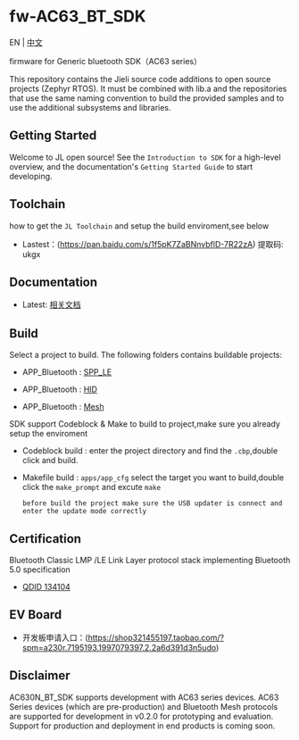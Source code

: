 # fw-AC63_BT_SDK

EN | [中文](./README-zh.md)

firmware for Generic bluetooth SDK（AC63 series）

This repository contains the Jieli source code additions to open
source projects (Zephyr RTOS).
It must be combined with lib.a and the repositories that use the same
naming convention to build the provided samples and to use the additional
subsystems and libraries.

Getting Started
------------

Welcome to JL open source! See the `Introduction to SDK` for a high-level overview,
and the documentation's `Getting Started Guide` to start developing.

Toolchain
------------

how to get the `JL Toolchain` and setup the build enviroment,see below

* Lastest：(https://pan.baidu.com/s/1f5pK7ZaBNnvbflD-7R22zA) 提取码: ukgx

Documentation
------------

* Latest: [相关文档](./doc)


Build
-------------
Select a project to build. The following folders contains buildable projects:

* APP_Bluetooth : [SPP_LE](./apps/spp_and_le)

* APP_Bluetooth : [HID](./apps/hid)

* APP_Bluetooth : [Mesh](./apps/mesh)

SDK support Codeblock & Make to build to project,make sure you already setup the enviroment 

* Codeblock build : enter the project directory and find the `.cbp`,double click and build.

* Makefile build : `apps/app_cfg` select the target you want to build,double click the `make_prompt` and excute `make`
    
  `before build the project make sure the USB updater is connect and enter the update mode correctly`

Certification
-------------

Bluetooth Classic LMP /LE Link Layer protocol stack implementing Bluetooth 5.0 specification

* [QDID 134104](https://launchstudio.bluetooth.com/ListingDetails/88799)


EV Board
-------------

* 开发板申请入口：(https://shop321455197.taobao.com/?spm=a230r.7195193.1997079397.2.2a6d391d3n5udo)

Disclaimer
------------

AC630N_BT_SDK supports development with AC63 series devices.
AC63 Series devices (which are pre-production) and Bluetooth Mesh protocols are supported for development in v0.2.0 for prototyping and evaluation.
Support for production and deployment in end products is coming soon.

